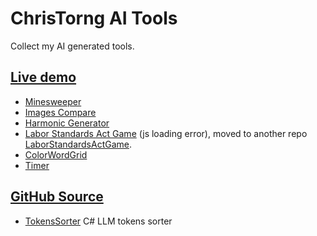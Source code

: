 # ChrisTorng AI Tools

Collect my AI generated tools.

## [Live demo](https://christorng.github.io/AI-Tools/)

* [Minesweeper](https://christorng.github.io/AI-Tools/Minesweeper/)
* [Images Compare](https://christorng.github.io/AI-Tools/ImagesCompare/)
* [Harmonic Generator](https://christorng.github.io/AI-Tools/HarmonicGenerator/dist/)
* [Labor Standards Act Game](https://christorng.github.io/AI-Tools/labor-standards-act-game/out/) (js loading error), moved to another repo [LaborStandardsActGame](https://github.com/ChrisTorng/LaborStandardsActGame).
* [ColorWordGrid](https://christorng.github.io/AI-Tools/ColorWordGrid/24614_0.html)
* [Timer](https://christorng.github.io/AI-Tools/Timer/)

## [GitHub Source](https://github.com/ChrisTorng/AI-Tools)

* [TokensSorter](https://github.com/ChrisTorng/AI-Tools/tree/main/TokensSorter) C# LLM tokens sorter
